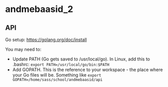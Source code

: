 # andmebaasid_2

## API

Go setup:
https://golang.org/doc/install

You may need to:

* Update PATH (Go gets saved to /usr/local/go). In Linux, add this to .bashrc: `export PATH=/usr/local/go/bin:$PATH`
* Add GOPATH. This is the reference to your workspace - the place where your Go files will be. Something like `export GOPATH=/home/sass/school/andmebaasid/api`
